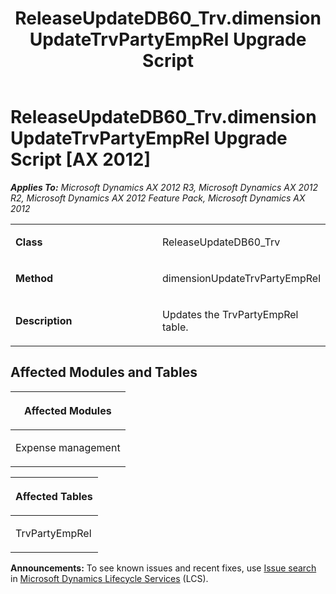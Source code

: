 ﻿---
title: ReleaseUpdateDB60_Trv.dimensionUpdateTrvPartyEmpRel Upgrade Script
TOCTitle: ReleaseUpdateDB60_Trv.dimensionUpdateTrvPartyEmpRel Upgrade Script
ms:assetid: f4ac220d-c431-5f6c-9585-f5bd21a6655b
ms:mtpsurl: https://msdn.microsoft.com/en-us/library/JJ737517(v=AX.60)
ms:contentKeyID: 49712211
ms.date: 05/18/2015
mtps_version: v=AX.60
---

# ReleaseUpdateDB60\_Trv.dimensionUpdateTrvPartyEmpRel Upgrade Script [AX 2012]


_**Applies To:** Microsoft Dynamics AX 2012 R3, Microsoft Dynamics AX 2012 R2, Microsoft Dynamics AX 2012 Feature Pack, Microsoft Dynamics AX 2012_

<table>
<colgroup>
<col style="width: 50%" />
<col style="width: 50%" />
</colgroup>
<tbody>
<tr class="odd">
<td><p><strong>Class</strong></p></td>
<td><p>ReleaseUpdateDB60_Trv</p></td>
</tr>
<tr class="even">
<td><p><strong>Method</strong></p></td>
<td><p>dimensionUpdateTrvPartyEmpRel</p></td>
</tr>
<tr class="odd">
<td><p><strong>Description</strong></p></td>
<td><p>Updates the TrvPartyEmpRel table.</p></td>
</tr>
</tbody>
</table>


## Affected Modules and Tables

<table>
<colgroup>
<col style="width: 100%" />
</colgroup>
<thead>
<tr class="header">
<th><p>Affected Modules</p></th>
</tr>
</thead>
<tbody>
<tr class="odd">
<td><p>Expense management</p></td>
</tr>
</tbody>
</table>


<table>
<colgroup>
<col style="width: 100%" />
</colgroup>
<thead>
<tr class="header">
<th><p>Affected Tables</p></th>
</tr>
</thead>
<tbody>
<tr class="odd">
<td><p>TrvPartyEmpRel</p></td>
</tr>
</tbody>
</table>

  
**Announcements:** To see known issues and recent fixes, use [Issue search](http://go.microsoft.com/fwlink/?linkid=389258) in [Microsoft Dynamics Lifecycle Services](http://go.microsoft.com/fwlink/?linkid=306505) (LCS).

